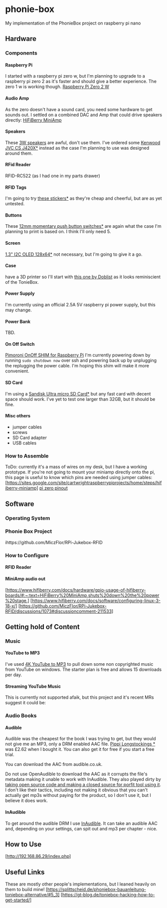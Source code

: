 # phonie-box
My implementation of the PhonieBox project on raspberry pi nano

## Hardware
### Components
#### Raspberry Pi
I started with a raspberry pi zero w, but I'm planning to upgrade to a raspberry pi zero 2 as it's faster and should give a better experience. The zero 1 w is working though.
[Raspberry Pi Zero 2 W](https://cpc.farnell.com/raspberry-pi/rpi-zero-w-v2/raspberry-pi-zero-w-v2/dp/SC19061)

#### Audio Amp
As the zero doesn't have a sound card, you need some hardware to get sounds out. I settled on a combined DAC and Amp that could drive speakers directly:
[HiFiBerry MiniAmp](https://cpc.farnell.com/hifiberry/4260439550415/miniamp-phat-format-amplifier/dp/SC14717)

#### Speakers
These [3W speakers](https://www.aliexpress.com/item/32589319707.html) are awful, don't use them.
I've ordered some [Kenwood JVC CS J420X\*](https://www.amazon.co.uk/dp/B00JHERC8I?psc=1&linkCode=ll1&tag=localleaves-21&linkId=562f84e8cc8c27d8721a36e34d902123&language=en_GB&ref_=as_li_ss_tl) instead as the case I'm planning to use was designed around them.

#### RFid Reader
RFID-RC522 (as I had one in my parts drawer)

#### RFID Tags
I'm going to try [these stickers\*](https://www.amazon.co.uk/dp/B0CN9CW9CK?psc=1&linkCode=ll1&tag=localleaves-21&linkId=cd778b395062dee679f12e4bf6c2fea6&language=en_GB&ref_=as_li_ss_tl) as they're cheap and cheerful, but are as yet untested.
#### Buttons
These [12mm momentary push button switches\*](https://www.amazon.co.uk/gp/product/B0B3QYVMVF?ie=UTF8&psc=1&linkCode=ll1&tag=localleaves-21&linkId=d32da4ed488852a598f6d1f40f094362&language=en_GB&ref_=as_li_ss_tl) are again what the case I'm planning to print is based on. I think I'll only need 5.

#### Screen
[1.3" I2C OLED 128x64\*](https://www.amazon.co.uk/gp/product/B09Z29QDQL?ie=UTF8&psc=1&linkCode=ll1&tag=localleaves-21&linkId=fd5c2566f4397acb63ac6d779fdc8010&language=en_GB&ref_=as_li_ss_tl) not necessary, but I'm going to give it a go.

#### Case
 have a 3D printer so I'll start with [this one by Doblist](https://www.printables.com/model/461626-phoniebox-jukebox-for-the-raspberry-pi-playing-aud/comments) as it looks reminiscient of the TonieBox.

#### Power Supply
I'm currently using an official 2.5A 5V raspberry pi power supply, but this may change.

#### Power Bank
TBD.

#### On Off Switch
[Pimoroni OnOff SHIM for Raspberry Pi](https://coolcomponents.co.uk/products/onoff-shim-for-raspberry-pi-all-models)
I'm currently powering down by running `sudo shutdown now` over ssh and powering back up by unplugging the replugging the power cable. I'm hoping this shim will make it more convenient.

#### SD Card
I'm using a [Sandisk Ultra micro SD Card\*](https://www.amazon.co.uk/SanDisk-Ultra-microSDHC-Adapter-120MB/dp/B08HYF3M3L?crid=267S01HCRG5O4&keywords=sd+card+sandisk+ultra+32GB+micro&qid=1704373684&sprefix=sd+card+sandisk+ultra+32gb+micro%2Caps%2C93&sr=8-10&linkCode=ll1&tag=localleaves-21&linkId=a77c289809a27cfb38eb3a4323560762&language=en_GB&ref_=as_li_ss_tl) but any fast card with decent space should work. I've yet to test one larger than 32GB, but it should be fine.

#### Misc others
- jumper cables
- screws
- SD Card adapter
- USB cables

### How to Assemble
ToDo: currently it's a mass of wires on my desk, but I have a working prototype.
If you're not going to mount your miniamp directly onto the pi, this page is useful to know which pins are needed using jumper cables: [https://sites.google.com/site/cartwrightraspberrypiprojects/home/steps/hifiberry-miniamp]
[pi zero pinout](https://i.stack.imgur.com/yHddo.png)

## Software
### Operating System


### Phonie Box Project
ihttps://github.com/MiczFlor/RPi-Jukebox-RFID
### How to Configure
#### RFID Reader
#### MiniAmp audio out
[https://www.hifiberry.com/docs/hardware/gpio-usage-of-hifiberry-boards/#:~:text=HiFiBerry%20MiniAmp,shuts%20down%20the%20power%20stage.]
[https://www.hifiberry.com/docs/software/configuring-linux-3-18-x/]
[https://github.com/MiczFlor/RPi-Jukebox-RFID/discussions/1073#discussioncomment-211533]

## Getting hold of Content

### Music
#### YouTube to MP3
I've used [4K YouTube to MP3](https://www.4kdownload.com/products/youtubetomp3-72) to pull down some non copyrighted music from YouTube on windows. The starter plan is free and allows 15 downloads per day.

#### Streaming YouTube Music
This is currently not supported afaik, but this project and it's recent MRs suggest it could be:


### Audio Books
#### Audible
Audible was the cheapest for the book I was trying to get, but they would not give me an MP3, only a DRM enabled AAC file.
[Pippi Longstockings \*](https://www.amazon.co.uk/hz/audible/mlp/mfpdp/ASIN?actionCode=AMN30DFT1Bk06604291990WX&tag=AssociateTrackingID) was £2.62 when I bought it. You can also get it for free if you start a free trial.

You can download the AAC from audible.co.uk.

Do not use OpenAudible to download the AAC as it corrupts the file's metadata making it unable to work with InAudible. They also played dirty by [taking open source code and making a closed source for porfit tool using it](https://github.com/inAudible-NG/audible-activator?tab=readme-ov-file#audible-activator). I don't like their tactics, including not making it obvious that you can't actually get mp3s without paying for the product, so I don't use it, but I believe it does work.

#### InAudible
To get around the audible DRM I use [InAudible](https://github.com/rmcrackan/inAudible). It can take an audible AAC and, depending on your settings, can spit out and mp3 per chapter - nice.

## How to Use
[http://192.168.86.29/index.php]

## Useful Links
These are mostly other people's implementations, but I leaned heavily on them to build mine!
[https://splittscheid.de/phoniebox-bauanleitung-toniebox-alternative/#5_3]
[https://gt-blog.de/toniebox-hacking-how-to-get-started/]

